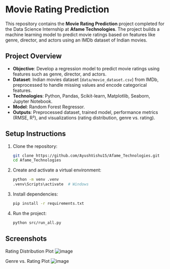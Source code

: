 # Movie Rating Prediction

This repository contains the **Movie Rating Prediction** project completed for the Data Science Internship at **Afame Technologies**. The project builds a machine learning model to predict movie ratings based on features like genre, director, and actors using an IMDb dataset of Indian movies.

## Project Overview
- **Objective**: Develop a regression model to predict movie ratings using features such as genre, director, and actors.
- **Dataset**: Indian movies dataset (`data/movie_dataset.csv`) from IMDb, preprocessed to handle missing values and encode categorical features.
- **Technologies**: Python, Pandas, Scikit-learn, Matplotlib, Seaborn, Jupyter Notebook.
- **Model**: Random Forest Regressor.
- **Outputs**: Preprocessed dataset, trained model, performance metrics (RMSE, R²), and visualizations (rating distribution, genre vs. rating).


## Setup Instructions
1. Clone the repository:
   ```bash
   git clone https://github.com/AyushVishu15/Afame_Technologies.git
   cd Afame_Technologies

2. Create and activate a virtual environment:
   ```bash
   python -m venv .venv
   .venv\Scripts\activate  # Windows
   
3. Install dependencies:
   ```bash
   pip install -r requirements.txt
   
4. Run the project:
    ```bash
   python src/run_all.py


## Screenshots
Rating Distribution Plot
![image](https://github.com/user-attachments/assets/630b26bc-8f49-4722-9243-436323176c07)

Genre vs. Rating Plot
![image](https://github.com/user-attachments/assets/4fbb4980-d350-4309-8264-99817ea9255b)
